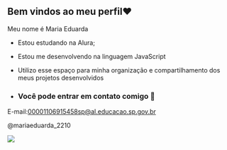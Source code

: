 ## Bem vindos ao meu perfil❤

Meu nome é Maria Eduarda

- Estou estudando na Alura;
- Estou me desenvolvendo na linguagem JavaScript
- Utilizo esse espaço para minha organização e compartilhamento dos meus projetos desenvolvidos

- ### Você pode entrar em contato comigo 💌

 E-mail:00001106915458sp@al.educacao.sp.gov.br

@mariaeduarda_2210

![](https://media1.tenor.com/m/CzaHhPyIR8gAAAAC/rosy00.gif)
